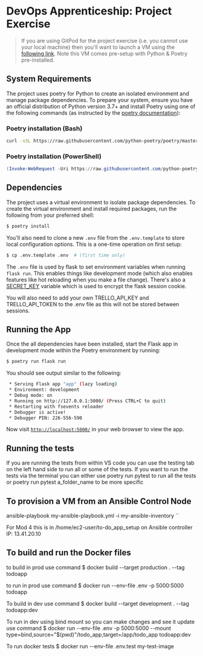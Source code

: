 # DevOps Apprenticeship: Project Exercise

> If you are using GitPod for the project exercise (i.e. you cannot use your local machine) then you'll want to launch a VM using the [following link](https://gitpod.io/#https://github.com/CorndelWithSoftwire/DevOps-Course-Starter). Note this VM comes pre-setup with Python & Poetry pre-installed.

## System Requirements

The project uses poetry for Python to create an isolated environment and manage package dependencies. To prepare your system, ensure you have an official distribution of Python version 3.7+ and install Poetry using one of the following commands (as instructed by the [poetry documentation](https://python-poetry.org/docs/#system-requirements)):

### Poetry installation (Bash)

```bash
curl -sSL https://raw.githubusercontent.com/python-poetry/poetry/master/install-poetry.py | python -
```

### Poetry installation (PowerShell)

```powershell
(Invoke-WebRequest -Uri https://raw.githubusercontent.com/python-poetry/poetry/master/install-poetry.py -UseBasicParsing).Content | python -
```

## Dependencies

The project uses a virtual environment to isolate package dependencies. To create the virtual environment and install required packages, run the following from your preferred shell:

```bash
$ poetry install
```

You'll also need to clone a new `.env` file from the `.env.template` to store local configuration options. This is a one-time operation on first setup:

```bash
$ cp .env.template .env  # (first time only)
```

The `.env` file is used by flask to set environment variables when running `flask run`. This enables things like development mode (which also enables features like hot reloading when you make a file change). There's also a [SECRET_KEY](https://flask.palletsprojects.com/en/1.1.x/config/#SECRET_KEY) variable which is used to encrypt the flask session cookie.

You will also need to add your own TRELLO_API_KEY and TRELLO_API_TOKEN to the .env file as this will not be stored between sessions.

## Running the App

Once the all dependencies have been installed, start the Flask app in development mode within the Poetry environment by running:
```bash
$ poetry run flask run
```

You should see output similar to the following:
```bash
 * Serving Flask app "app" (lazy loading)
 * Environment: development
 * Debug mode: on
 * Running on http://127.0.0.1:5000/ (Press CTRL+C to quit)
 * Restarting with fsevents reloader
 * Debugger is active!
 * Debugger PIN: 226-556-590
```
Now visit [`http://localhost:5000/`](http://localhost:5000/) in your web browser to view the app.

## Running the tests
If you are running the tests from within VS code you can use the testing tab on the left hand side to run all or some of the tests. If you want to run the tests via the terminal you can either use poetry run pytest to run all the tests or poetry run pytest a_folder_name to be more specific

## To provision a VM from an Ansible Control Node
ansible-playbook my-ansible-playbook.yml -i my-ansible-inventory
``

For Mod 4 this is in /home/ec2-user/to-do_app_setup on Ansible controller IP: 13.41.20.10 

## To build and run the Docker files
to build in prod use command 
 $ docker build --target production . --tag todoapp

 to run in prod use command
 $ docker run --env-file .env -p 5000:5000 todoapp

 To build in dev use command
 $ docker build --target development . --tag todoapp:dev
 
 To run in dev using bind mount so you can make changes and see it update use command
 $ docker run --env-file .env -p 5000:5000 --mount type=bind,source="$(pwd)"/todo_app,target=/app/todo_app todoapp:dev 

 To run docker tests
 $ docker run --env-file .env.test my-test-image